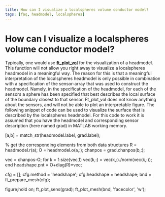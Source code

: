 ```yaml
---
title: How can I visualize a localspheres volume conductor model?
tags: [faq, headmodel, localspheres]
---
```


# How can I visualize a localspheres volume conductor model?

Typically, one would use **[ft_plot_vol](/reference/ft_plot_vol)** for the visualization of a headmodel. This function will not allow you right away to visualize a localspheres headmodel in a meaningful way. The reason for this is that a meaningful interpretation of the localspheres headmodel is only possible in combination with a specification of the sensor-array that was used to construct the headmodel. Namely, in the specification of the headmodel, for each of the sensors a sphere has been specified that best describes the local surface of the boundary closest to that sensor. Ft_plot_vol does not know anything about the sensors, and will not be able to plot an interpretable figure. The following snippet of code can be used to visualize the surface that is described by the localspheres headmodel. For this code to work it is assumed that you have the headmodel and corresponding sensor description (here named grad) in MATLAB working memory.

  [a,b] = match_str(headmodel.label, grad.label);

  % get the corresponding elements from both data structures
  R     = headmodel.r(a);
  O     = headmodel.o(a,:);
  chanpos = grad.chanpos(b,:);

  vec = chanpos-O;
  for k = 1:size(vec,1)
    vec(k,:) = vec(k,:)./norm(vec(k,:));
  end
  headshape.pnt = O+diag(R)*vec;

  cfg = [];
  cfg.method = 'headshape';
  cfg.headshape = headshape;
  bnd = ft_prepare_mesh(cfg);

  figure;hold on;
  ft_plot_sens(grad);
  ft_plot_mesh(bnd, 'facecolor', 'w');
